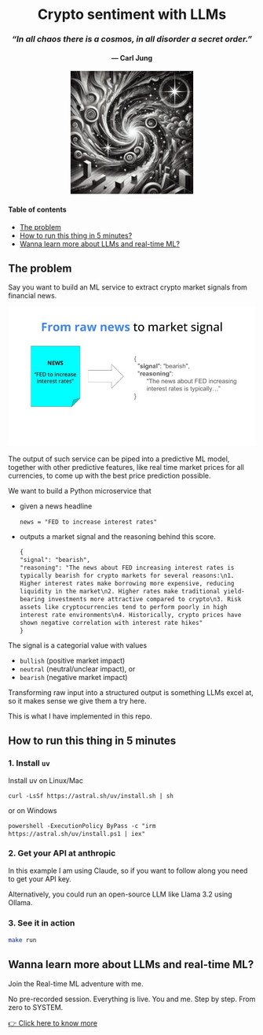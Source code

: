 <div align="center">
    <h1>Crypto sentiment with LLMs</h1>
    <h3><i>“In all chaos there is a cosmos, in all disorder a secret order.”</i></h3>
<h4>― Carl Jung</h4>
    <img src="./media/cover.jpg" width='250' />
</div>

#### Table of contents
* [The problem](#the-problem)
* [How to run this thing in 5 minutes?](#how-to-run-this-thing-in-5-minutes)
* [Wanna learn more about LLMs and real-time ML?](#wanna-learn-more-about-llms-and-real-time-ml)


## The problem

Say you want to build an ML service to extract crypto market signals from financial news.

![Crypto sentiment analysis pipeline](./media/steps.gif)

The output of such service can be piped into a predictive ML model, together with other predictive features, like real time market prices for all currencies, to come up with the best price prediction possible.

We want to build a Python microservice that

* given a news headline

    ```news = "FED to increase interest rates"```

* outputs a market signal and the reasoning behind this score.
    ```
    {
    "signal": "bearish",
    "reasoning": "The news about FED increasing interest rates is typically bearish for crypto markets for several reasons:\n1. Higher interest rates make borrowing more expensive, reducing liquidity in the market\n2. Higher rates make traditional yield-bearing investments more attractive compared to crypto\n3. Risk assets like cryptocurrencies tend to perform poorly in high interest rate environments\n4. Historically, crypto prices have shown negative correlation with interest rate hikes"
    }
    ```

The signal is a categorial value with values

- `bullish` (positive market impact)
- `neutral` (neutral/unclear impact), or
- `bearish` (negative market impact)

Transforming raw input into a structured output is something LLMs excel at, so it makes sense we give them a try here.

This is what I have implemented in this repo.

## How to run this thing in 5 minutes

### 1. Install `uv`

Install uv on Linux/Mac

```
curl -LsSf https://astral.sh/uv/install.sh | sh
```

or on Windows

```
powershell -ExecutionPolicy ByPass -c "irm https://astral.sh/uv/install.ps1 | iex"
```


### 2. Get your API at anthropic
In this example I am using Claude, so if you want to follow along you need to get your API key.

Alternatively, you could run an open-source LLM like Llama 3.2 using Ollama.

### 3. See it in action
```bash
make run
```

## Wanna learn more about LLMs and real-time ML?
Join the Real-time ML adventure with me.

No pre-recorded session.
Everything is live.
You and me.
Step by step.
From zero to SYSTEM.

[👉 Click here to know more](https://realtimeml.carrd.co/)
